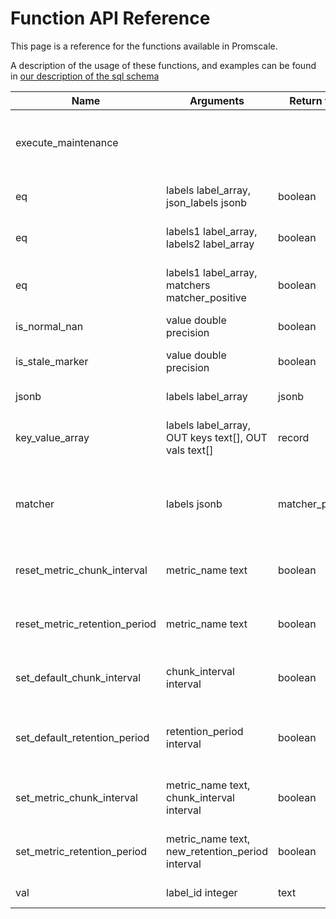 # Function API Reference

This page is a reference for the functions available in Promscale.

A description of the usage of these functions, and examples can be found in
[our description of the sql schema](sql_schema.md)

<!--
SQL To generate

SELECT
  p.proname as "Name",
  pg_catalog.pg_get_function_arguments(p.oid) as "Argument data types",
  pg_catalog.pg_get_function_result(p.oid) as "Result data type",
  p.proname || ' ' || pg_catalog.obj_description(p.oid, 'pg_proc') || '.' as "Description"
FROM pg_catalog.pg_proc p
     LEFT JOIN pg_catalog.pg_namespace n ON n.oid = p.pronamespace
     LEFT JOIN pg_catalog.pg_language l ON l.oid = p.prolang
WHERE n.nspname OPERATOR(pg_catalog.~) '^(prom)$' COLLATE pg_catalog.default
ORDER BY 1, 2, 4;
-->

 Name | Arguments | Return type | Description
 --- | --- | --- | ---
 execute_maintenance           |                                                          |                  | Execute maintenance tasks like dropping data according to retention policy. This procedure should be run regularly in a cron job.
 eq                            | labels label_array, json_labels jsonb                    | boolean          | eq returns true if the labels and jsonb are equal, ignoring the metric name.
 eq                            | labels1 label_array, labels2 label_array                 | boolean          | eq returns true if two label arrays are equal, ignoring the metric name.
 eq                            | labels1 label_array, matchers matcher_positive           | boolean          | eq returns true if the label array and matchers are equal, there should not be a matcher for the metric name.
 is_normal_nan                 | value double precision                                   | boolean          | is_normal_nan returns true if the value is a NaN.
 is_stale_marker               | value double precision                                   | boolean          | is_stale_marker returns true if the value is a Prometheus stale marker.
 jsonb                         | labels label_array                                       | jsonb            | jsonb converts a labels array to a JSONB object.
 key_value_array               | labels label_array, OUT keys text[], OUT vals text[]     | record           | key_value_array converts a labels array to two arrays: one for keys and another for values.
 matcher                       | labels jsonb                                             | matcher_positive | matcher returns a matcher for the JSONB, __name__ is ignored. The matcher can be used to match against a label array using @> or ? operators.
 reset_metric_chunk_interval   | metric_name text                                         | boolean          | reset_metric_chunk_interval resets the chunk interval for a specific metric to using the default.
 reset_metric_retention_period | metric_name text                                         | boolean          | reset_metric_retention_period resets the retention period for a specific metric to using the default.
 set_default_chunk_interval    | chunk_interval interval                                  | boolean          | set_default_chunk_interval set the chunk interval for any metrics (existing and new) without an explicit override.
 set_default_retention_period  | retention_period interval                                | boolean          | set_default_retention_period set the retention period for any metrics (existing and new) without an explicit override.
 set_metric_chunk_interval     | metric_name text, chunk_interval interval                | boolean          | set_metric_chunk_interval set a chunk interval for a specific metric (this overrides the default).
 set_metric_retention_period   | metric_name text, new_retention_period interval          | boolean          | set_metric_retention_period set a retention period for a specific metric (this overrides the default).
 val                           | label_id integer                                         | text             | val returns the label value from a label id.